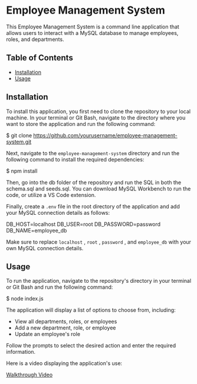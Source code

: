 # Employee Management System

 This Employee Management System is a command line application that allows users to interact with a MySQL database to manage employees, roles, and departments.

## Table of Contents

- [Installation](#installation)
- [Usage](#usage)

## Installation

 To install this application, you first need to clone the repository to your local machine. In your terminal or Git Bash, navigate to the directory where you want to store the application and run the following command:

$ git clone <https://github.com/yourusername/employee-management-system.git>

Next, navigate to the  `employee-management-system`  directory and run the following command to install the required dependencies:

$ npm install

Then, go into the db folder of the repository and run the SQL in both the schema.sql and seeds.sql. You can download MySQL Workbench to run the code, or utilize a VS Code extension.

Finally, create a  `.env`  file in the root directory of the application and add your MySQL connection details as follows:

DB_HOST=localhost
DB_USER=root
DB_PASSWORD=password
DB_NAME=employee_db

Make sure to replace  `localhost` ,  `root` ,  `password` , and  `employee_db`  with your own MySQL connection details.

## Usage

 To run the application, navigate to the repository's directory in your terminal or Git Bash and run the following command:

$ node index.js

The application will display a list of options to choose from, including:

- View all departments, roles, or employees
- Add a new department, role, or employee
- Update an employee's role

 Follow the prompts to select the desired action and enter the required information.

Here is a video displaying the application's use:

[Walkthrough Video](https://www.awesomescreenshot.com/video/17537697?key=053524d61d0c9f235e2acf3f6ed6c995)
